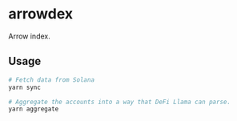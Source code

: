 # arrowdex

Arrow index.

## Usage

```bash
# Fetch data from Solana
yarn sync

# Aggregate the accounts into a way that DeFi Llama can parse.
yarn aggregate
```
